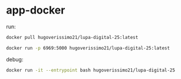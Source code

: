 # app-docker

run:

```bash
docker pull hugoverissimo21/lupa-digital-25:latest

docker run -p 6969:5000 hugoverissimo21/lupa-digital-25:latest
```

debug:

```bash
docker run -it --entrypoint bash hugoverissimo21/lupa-digital-25
```
